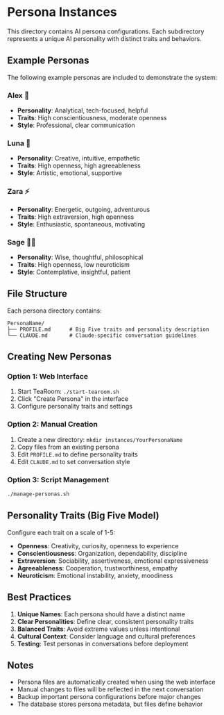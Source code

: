 # Persona Instances

This directory contains AI persona configurations. Each subdirectory represents a unique AI personality with distinct traits and behaviors.

## Example Personas

The following example personas are included to demonstrate the system:

### Alex 🤖
- **Personality**: Analytical, tech-focused, helpful
- **Traits**: High conscientiousness, moderate openness
- **Style**: Professional, clear communication

### Luna 🌙
- **Personality**: Creative, intuitive, empathetic  
- **Traits**: High openness, high agreeableness
- **Style**: Artistic, emotional, supportive

### Zara ⚡
- **Personality**: Energetic, outgoing, adventurous
- **Traits**: High extraversion, high openness
- **Style**: Enthusiastic, spontaneous, motivating

### Sage 🧙‍♂️
- **Personality**: Wise, thoughtful, philosophical
- **Traits**: High openness, low neuroticism
- **Style**: Contemplative, insightful, patient

## File Structure

Each persona directory contains:

```
PersonaName/
├── PROFILE.md      # Big Five traits and personality description
└── CLAUDE.md       # Claude-specific conversation guidelines
```

## Creating New Personas

### Option 1: Web Interface
1. Start TeaRoom: `./start-tearoom.sh`
2. Click "Create Persona" in the interface
3. Configure personality traits and settings

### Option 2: Manual Creation
1. Create a new directory: `mkdir instances/YourPersonaName`
2. Copy files from an existing persona
3. Edit `PROFILE.md` to define personality traits
4. Edit `CLAUDE.md` to set conversation style

### Option 3: Script Management
```bash
./manage-personas.sh
```

## Personality Traits (Big Five Model)

Configure each trait on a scale of 1-5:

- **Openness**: Creativity, curiosity, openness to experience
- **Conscientiousness**: Organization, dependability, discipline  
- **Extraversion**: Sociability, assertiveness, emotional expressiveness
- **Agreeableness**: Cooperation, trustworthiness, empathy
- **Neuroticism**: Emotional instability, anxiety, moodiness

## Best Practices

1. **Unique Names**: Each persona should have a distinct name
2. **Clear Personalities**: Define clear, consistent personality traits
3. **Balanced Traits**: Avoid extreme values unless intentional
4. **Cultural Context**: Consider language and cultural preferences
5. **Testing**: Test personas in conversations before deployment

## Notes

- Persona files are automatically created when using the web interface
- Manual changes to files will be reflected in the next conversation
- Backup important persona configurations before major changes
- The database stores persona metadata, but files define behavior